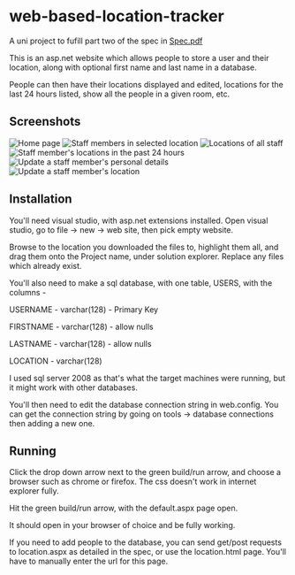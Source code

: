 # web-based-location-tracker
A uni project to fufill part two of the spec in [Spec.pdf](spec.pdf)

This is an asp.net website which allows people to store a user and their location, along with optional first name and last name in a database.

People can then have their locations displayed and edited, locations for the last 24 hours listed, show all the people in a given room, etc.

## Screenshots

![Home page](Screenshots/homepage.png?raw=true "Home page")
![Staff members in selected location](Screenshots/inlocation.png?raw=true "Staff members in selected location")
![Locations of all staff](Screenshots/locations.png?raw=true "Locations of all staff")
![Staff member's locations in the past 24 hours](Screenshots/past24.png?raw=true "Staff member's locations in the past 24 hours")
![Update a staff member's personal details](Screenshots/personaldetails.png?raw=true "Update a staff member's personal details")
![Update a staff member's location](Screenshots/updatelocation.png?raw=true "Update a staff member's location")

## Installation

You'll need visual studio, with asp.net extensions installed. Open visual studio, go to file -> new -> web site, then pick empty website.

Browse to the location you downloaded the files to, highlight them all, and drag them onto the Project name, under solution explorer. Replace any files which already exist.

You'll also need to make a sql database, with one table, USERS, with the columns - 

USERNAME - varchar(128) - Primary Key

FIRSTNAME - varchar(128) - allow nulls

LASTNAME - varchar(128) - allow nulls

LOCATION - varchar(128)

I used sql server 2008 as that's what the target machines were running, but it might work with other databases.

You'll then need to edit the database connection string in web.config. You can get the connection string by going on tools -> database connections then adding a new one.

## Running

Click the drop down arrow next to the green build/run arrow, and choose a browser such as chrome or firefox. The css doesn't work in internet explorer fully.

Hit the green build/run arrow, with the default.aspx page open.

It should open in your browser of choice and be fully working.

If you need to add people to the database, you can send get/post requests to location.aspx as detailed in the spec, or use the location.html page. You'll have to manually enter the url for this page.
